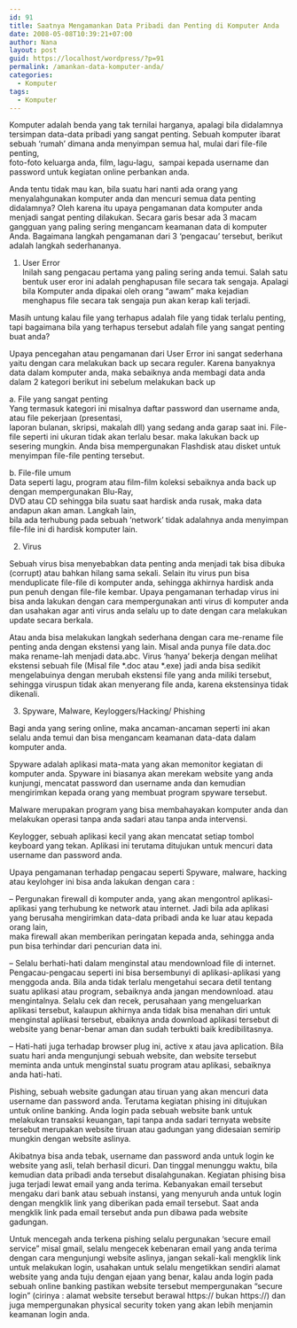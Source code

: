 ```yaml
---
id: 91
title: Saatnya Mengamankan Data Pribadi dan Penting di Komputer Anda
date: 2008-05-08T10:39:21+07:00
author: Nana
layout: post
guid: https://localhost/wordpress/?p=91
permalink: /amankan-data-komputer-anda/
categories:
  - Komputer
tags:
  - Komputer
---
```

Komputer adalah benda yang tak ternilai harganya, apalagi bila didalamnya tersimpan data-data pribadi yang sangat penting. Sebuah komputer ibarat sebuah ‘rumah’ dimana anda menyimpan semua hal, mulai dari file-file penting,  
foto-foto keluarga anda, film, lagu-lagu,  sampai kepada username dan password untuk kegiatan online perbankan anda.

Anda tentu tidak mau kan, bila suatu hari nanti ada orang yang menyalahgunakan komputer anda dan mencuri semua data penting didalamnya? Oleh karena itu upaya pengamanan data komputer anda menjadi sangat penting dilakukan. Secara garis besar ada 3 macam gangguan yang paling sering mengancam keamanan data di komputer Anda. Bagaimana langkah pengamanan dari 3 ‘pengacau’ tersebut, berikut adalah langkah sederhananya.

1. User Error  
Inilah sang pengacau pertama yang paling sering anda temui. Salah satu bentuk user eror ini adalah penghapusan file secara tak sengaja. Apalagi bila Komputer anda dipakai oleh orang “awam” maka kejadian menghapus file secara tak sengaja pun akan kerap kali terjadi.

Masih untung kalau file yang terhapus adalah file yang tidak terlalu penting, tapi bagaimana bila yang terhapus tersebut adalah file yang sangat penting buat anda?

Upaya pencegahan atau pengamanan dari User Error ini sangat sederhana yaitu dengan cara melakukan back up secara reguler. Karena banyaknya data dalam komputer anda, maka sebaiknya anda membagi data anda dalam 2 kategori berikut ini sebelum melakukan back up

a. File yang sangat penting  
Yang termasuk kategori ini misalnya daftar password dan username anda, atau file pekerjaan (presentasi,  
laporan bulanan, skripsi, makalah dll) yang sedang anda garap saat ini. File-file seperti ini ukuran tidak akan terlalu besar. maka lakukan back up sesering mungkin. Anda bisa mempergunakan Flashdisk atau disket untuk menyimpan file-file penting tersebut.

b. File-file umum  
Data seperti lagu, program atau film-film koleksi sebaiknya anda back up dengan mempergunakan Blu-Ray,  
DVD atau CD sehingga bila suatu saat hardisk anda rusak, maka data andapun akan aman. Langkah lain,  
bila ada terhubung pada sebuah ‘network’ tidak adalahnya anda menyimpan file-file ini di hardisk komputer lain.

2. Virus

Sebuah virus bisa menyebabkan data penting anda menjadi tak bisa dibuka (corrupt) atau bahkan hilang sama sekali. Selain itu virus pun bisa menduplicate file-file di komputer anda, sehingga akhirnya hardisk anda pun penuh dengan file-file kembar. Upaya pengamanan terhadap virus ini bisa anda lakukan dengan cara mempergunakan anti virus di komputer anda dan usahakan agar anti virus anda selalu up to date dengan cara melakukan update secara berkala.

Atau anda bisa melakukan langkah sederhana dengan cara me-rename file penting anda dengan ekstensi yang lain. Misal anda punya file data.doc maka rename-lah menjadi data.abc. Virus ‘hanya’ bekerja dengan melihat ekstensi sebuah file (Misal file \*.doc atau \*.exe) jadi anda bisa sedikit mengelabuinya dengan merubah ekstensi file yang anda miliki tersebut, sehingga viruspun tidak akan menyerang file anda, karena ekstensinya tidak dikenali.

3. Spyware, Malware, Keyloggers/Hacking/ Phishing

Bagi anda yang sering online, maka ancaman-ancaman seperti ini akan selalu anda temui dan bisa mengancam keamanan data-data dalam komputer anda.

Spyware adalah aplikasi mata-mata yang akan memonitor kegiatan di komputer anda. Spyware ini biasanya akan merekam website yang anda kunjungi, mencatat password dan username anda dan kemudian mengirimkan kepada orang yang membuat program spyware tersebut.

Malware merupakan program yang bisa membahayakan komputer anda dan melakukan operasi tanpa anda sadari atau tanpa anda intervensi.

Keylogger, sebuah aplikasi kecil yang akan mencatat setiap tombol keyboard yang tekan. Aplikasi ini terutama ditujukan untuk mencuri data username dan password anda.

Upaya pengamanan terhadap pengacau seperti Spyware, malware, hacking atau keylohger ini bisa anda lakukan dengan cara :

&#8211; Pergunakan firewall di komputer anda, yang akan mengontrol aplikasi-aplikasi yang terhubung ke network atau internet. Jadi bila ada aplikasi yang berusaha mengirimkan data-data pribadi anda ke luar atau kepada orang lain,  
maka firewall akan memberikan peringatan kepada anda, sehingga anda pun bisa terhindar dari pencurian data ini.

&#8211; Selalu berhati-hati dalam menginstal atau mendownload file di internet. Pengacau-pengacau seperti ini bisa bersembunyi di aplikasi-aplikasi yang menggoda anda. Bila anda tidak terlalu mengetahui secara detil tentang suatu aplikasi atau program, sebaiknya anda jangan mendownload. atau mengintalnya. Selalu cek dan recek, perusahaan yang mengeluarkan aplikasi tersebut, kalaupun akhirnya anda tidak bisa menahan diri untuk menginstal aplikasi tersebut, ebaiknya anda download aplikasi tersebut di website yang benar-benar aman dan sudah terbukti baik kredibilitasnya.

&#8211; Hati-hati juga terhadap browser plug ini, active x atau java aplication. Bila suatu hari anda mengunjungi sebuah website, dan website tersebut meminta anda untuk menginstal suatu program atau aplikasi, sebaiknya anda hati-hati.

Pishing, sebuah website gadungan atau tiruan yang akan mencuri data username dan password anda. Terutama kegiatan phising ini ditujukan untuk online banking. Anda login pada sebuah website bank untuk melakukan transaksi keuangan, tapi tanpa anda sadari ternyata website tersebut merupakan website tiruan atau gadungan yang didesaian semirip mungkin dengan website aslinya.

Akibatnya bisa anda tebak, username dan password anda untuk login ke website yang asli, telah berhasil dicuri. Dan tinggal menunggu waktu, bila kemudian data pribadi anda tersebut disalahgunakan. Kegiatan phising bisa juga terjadi lewat email yang anda terima. Kebanyakan email tersebut mengaku dari bank atau sebuah instansi, yang menyuruh anda untuk login dengan mengklik link yang diberikan pada email tersebut. Saat anda mengklik link pada email tersebut anda pun dibawa pada website gadungan.

Untuk mencegah anda terkena pishing selalu pergunakan ‘secure email service” misal gmail, selalu mengecek kebenaran email yang anda terima dengan cara mengunjungi website aslinya, jangan sekali-kali mengklik link untuk melakukan login, usahakan untuk selalu mengetikkan sendiri alamat website yang anda tuju dengan ejaan yang benar, kalau anda login pada sebuah online banking pastikan website tersebut mempergunakan “secure login” (cirinya : alamat website tersebut berawal https:// bukan https://) dan juga mempergunakan physical security token yang akan lebih menjamin keamanan login anda.